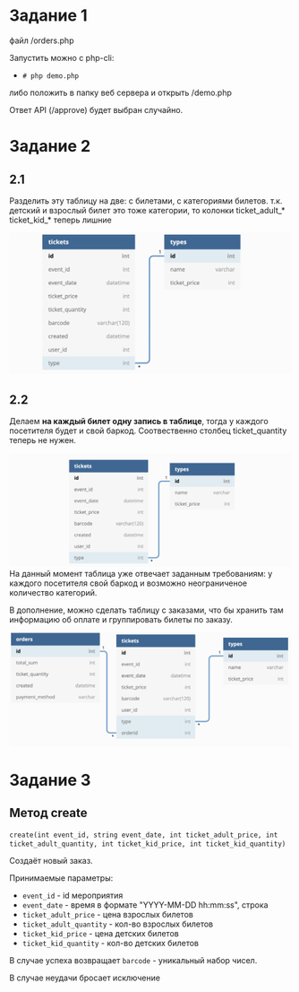 # Задание 1 #
файл /orders.php

Запустить можно с php-cli: 
- `# php demo.php`

либо положить в папку веб сервера и открыть /demo.php

Ответ API (/approve) будет выбран случайно.

# Задание 2 #
## 2.1 ##

Разделить эту таблицу на две: с билетами, с категориями билетов.
т.к. детский и взрослый билет это тоже категории, то колонки ticket_adult_* ticket_kid_* теперь лишние


![scr](/img/1.png)


## 2.2 ##

Делаем **на каждый билет одну запись в таблице**, тогда у каждого посетителя будет и свой баркод. Соотвественно столбец ticket_quantity теперь не нужен.

![scr](/img/2.png)
На данный момент таблица уже отвечает заданным требованиям: у каждого посетителя свой баркод и возможно неограниченое количество категорий. 

В дополнение, можно сделать таблицу с заказами, что бы хранить там информацию об оплате и группировать билеты по заказу.

![scr](/img/3.png)


# Задание 3 #

## Метод create ##

	create(int event_id, string event_date, int ticket_adult_price, int ticket_adult_quantity, int ticket_kid_price, int ticket_kid_quantity)

Создаёт новый заказ.

Принимаемые параметры: 

* `event_id` - id мероприятия
* `event_date` - время в формате "YYYY-MM-DD hh:mm:ss", строка
* `ticket_adult_price` - цена взрослых билетов
* `ticket_adult_quantity` - кол-во взрослых билетов
* `ticket_kid_price` - цена детских билетов
* `ticket_kid_quantity` - кол-во детских билетов

В случае успеха возвращает `barcode` - уникальный набор чисел.

В случае неудачи бросает исключение

